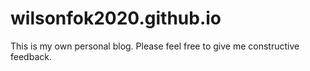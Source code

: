 # wilsonfok2020.github.io
This is my own personal blog. Please feel free to give me constructive feedback. 
